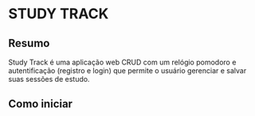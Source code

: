 # STUDY TRACK
## Resumo
Study Track é uma aplicação web CRUD com um relógio pomodoro e autentificação (registro e login) que permite o usuário gerenciar e salvar suas sessões de estudo.

## Como iniciar
